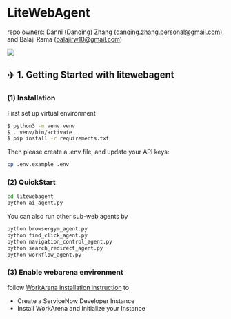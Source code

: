 # LiteWebAgent
repo owners: Danni (Danqing) Zhang (danqing.zhang.personal@gmail.com), and Balaji Rama (balajirw10@gmail.com)

<a href='https://discord.gg/gqap9bzk'><img src='https://img.shields.io/badge/Community-Discord-8A2BE2'></a>


## ✈️ 1. Getting Started with litewebagent

### (1) Installation
First set up virtual environment
```bash
$ python3 -m venv venv
$ . venv/bin/activate
$ pip install -r requirements.txt
```

Then please create a .env file, and update your API keys:

```bash
cp .env.example .env
```

### (2) QuickStart
```bash
cd litewebagent
python ai_agent.py
```
You can also run other sub-web agents by
```bash
python browsergym_agent.py
python find_click_agent.py
python navigation_control_agent.py
python search_redirect_agent.py
python workflow_agent.py
```



### (3) Enable webarena environment
follow [WorkArena installation instruction](https://github.com/ServiceNow/WorkArena?tab=readme-ov-file#getting-started) to
* Create a ServiceNow Developer Instance
* Install WorkArena and Initialize your Instance